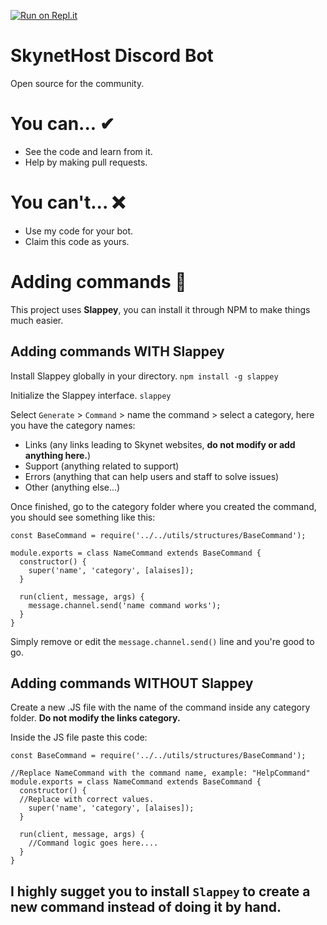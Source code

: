 [![Run on Repl.it](https://repl.it/badge/github/GrapesMaster98/SSB)](https://repl.it/github/GrapesMaster98/SSB)
# SkynetHost Discord Bot
Open source for the community.

# You can... ✔
- See the code and learn from it.
- Help by making pull requests.

# You can't... ❌
- Use my code for your bot.
- Claim this code as yours.

# Adding commands 🔧

This project uses **Slappey**, you can install it through NPM to make things much easier. 

## Adding commands WITH Slappey

Install Slappey globally in your directory.
`npm install -g slappey`

Initialize the Slappey interface.
`slappey`

Select `Generate` > `Command` > name the command > select a category, here you have the category names:
- Links (any links leading to Skynet websites, **do not modify or add anything here.**)
- Support (anything related to support)
- Errors (anything that can help users and staff to solve issues)
- Other (anything else...)

Once finished, go to the category folder where you created the command, you should see something like this:

```JS
const BaseCommand = require('../../utils/structures/BaseCommand');

module.exports = class NameCommand extends BaseCommand {
  constructor() {
    super('name', 'category', [alaises]);
  }

  run(client, message, args) {
    message.channel.send('name command works');
  }
}
```

Simply remove or edit the `message.channel.send()` line and you're good to go.

## Adding commands WITHOUT Slappey

Create a new .JS file with the name of the command inside any category folder. **Do not modify the links category.**

Inside the JS file paste this code:

```JS
const BaseCommand = require('../../utils/structures/BaseCommand');

//Replace NameCommand with the command name, example: "HelpCommand"
module.exports = class NameCommand extends BaseCommand {
  constructor() {
  //Replace with correct values.
    super('name', 'category', [alaises]);
  }

  run(client, message, args) {
    //Command logic goes here....
  }
}
```

## I highly sugget you to install `Slappey` to create a new command instead of doing it by hand.
